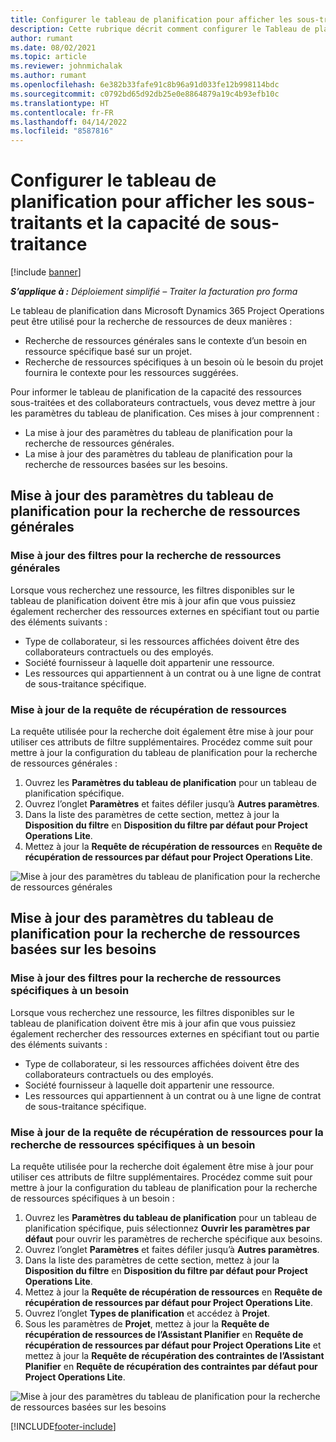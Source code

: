 ```yaml
---
title: Configurer le tableau de planification pour afficher les sous-traitants et la capacité de sous-traitance
description: Cette rubrique décrit comment configurer le Tableau de planification dans Microsoft Dynamics 365 Project Operations pour afficher la capacité des ressources sous-traitées lors de la dotation en personnel des besoins en ressources du projet.
author: rumant
ms.date: 08/02/2021
ms.topic: article
ms.reviewer: johnmichalak
ms.author: rumant
ms.openlocfilehash: 6e382b33fafe91c8b96a91d033fe12b998114bdc
ms.sourcegitcommit: c0792bd65d92db25e0e8864879a19c4b93efb10c
ms.translationtype: HT
ms.contentlocale: fr-FR
ms.lasthandoff: 04/14/2022
ms.locfileid: "8587816"
---
```

# <a name="configure-schedule-board-to-show-contract-workers-and-subcontracted-capacity"></a>Configurer le tableau de planification pour afficher les sous-traitants et la capacité de sous-traitance 

[!include [banner](../../includes/dataverse-preview.md)]

_**S’applique à :** Déploiement simplifié – Traiter la facturation pro forma_

Le tableau de planification dans Microsoft Dynamics 365 Project Operations peut être utilisé pour la recherche de ressources de deux manières :

- Recherche de ressources générales sans le contexte d’un besoin en ressource spécifique basé sur un projet.
- Recherche de ressources spécifiques à un besoin où le besoin du projet fournira le contexte pour les ressources suggérées.

Pour informer le tableau de planification de la capacité des ressources sous-traitées et des collaborateurs contractuels, vous devez mettre à jour les paramètres du tableau de planification. Ces mises à jour comprennent : 
- La mise à jour des paramètres du tableau de planification pour la recherche de ressources générales.
- La mise à jour des paramètres du tableau de planification pour la recherche de ressources basées sur les besoins.

## <a name="update-schedule-board-settings-for-general-resource-search"></a>Mise à jour des paramètres du tableau de planification pour la recherche de ressources générales
### <a name="update-filters-for-general-resource-search"></a>Mise à jour des filtres pour la recherche de ressources générales
Lorsque vous recherchez une ressource, les filtres disponibles sur le tableau de planification doivent être mis à jour afin que vous puissiez également rechercher des ressources externes en spécifiant tout ou partie des éléments suivants :
  - Type de collaborateur, si les ressources affichées doivent être des collaborateurs contractuels ou des employés.
  - Société fournisseur à laquelle doit appartenir une ressource.
  - Les ressources qui appartiennent à un contrat ou à une ligne de contrat de sous-traitance spécifique.
    
### <a name="update-retrieve-resource-query"></a>Mise à jour de la requête de récupération de ressources
La requête utilisée pour la recherche doit également être mise à jour pour utiliser ces attributs de filtre supplémentaires. Procédez comme suit pour mettre à jour la configuration du tableau de planification pour la recherche de ressources générales :  
1. Ouvrez les **Paramètres du tableau de planification** pour un tableau de planification spécifique.
2. Ouvrez l’onglet **Paramètres** et faites défiler jusqu’à **Autres paramètres**.
3. Dans la liste des paramètres de cette section, mettez à jour la **Disposition du filtre** en **Disposition du filtre par défaut pour Project Operations Lite**.
4. Mettez à jour la **Requête de récupération de ressources** en **Requête de récupération de ressources par défaut pour Project Operations Lite**.

![Mise à jour des paramètres du tableau de planification pour la recherche de ressources générales](../media/BoardSettings.png)  

## <a name="update-schedule-board-settings-for-requirementbased-resource-search"></a>Mise à jour des paramètres du tableau de planification pour la recherche de ressources basées sur les besoins
### <a name="update-filters-for-requirement-specific-resource-search"></a>Mise à jour des filtres pour la recherche de ressources spécifiques à un besoin 
Lorsque vous recherchez une ressource, les filtres disponibles sur le tableau de planification doivent être mis à jour afin que vous puissiez également rechercher des ressources externes en spécifiant tout ou partie des éléments suivants :
 - Type de collaborateur, si les ressources affichées doivent être des collaborateurs contractuels ou des employés.
 - Société fournisseur à laquelle doit appartenir une ressource.
 - Les ressources qui appartiennent à un contrat ou à une ligne de contrat de sous-traitance spécifique.

### <a name="update-retrieve-resource-query-for-requirement-specific-resource-search"></a>Mise à jour de la requête de récupération de ressources pour la recherche de ressources spécifiques à un besoin 
La requête utilisée pour la recherche doit également être mise à jour pour utiliser ces attributs de filtre supplémentaires. Procédez comme suit pour mettre à jour la configuration du tableau de planification pour la recherche de ressources spécifiques à un besoin :

1. Ouvrez les **Paramètres du tableau de planification** pour un tableau de planification spécifique, puis sélectionnez **Ouvrir les paramètres par défaut** pour ouvrir les paramètres de recherche spécifique aux besoins.
2. Ouvrez l’onglet **Paramètres** et faites défiler jusqu’à **Autres paramètres**.
3. Dans la liste des paramètres de cette section, mettez à jour la **Disposition du filtre** en **Disposition du filtre par défaut pour Project Operations Lite**.
4. Mettez à jour la **Requête de récupération de ressources** en **Requête de récupération de ressources par défaut pour Project Operations Lite**.
5. Ouvrez l’onglet **Types de planification** et accédez à **Projet**.
6. Sous les paramètres de **Projet**, mettez à jour la **Requête de récupération de ressources de l’Assistant Planifier** en **Requête de récupération de ressources par défaut pour Project Operations Lite** et mettez à jour la **Requête de récupération des contraintes de l’Assistant Planifier** en **Requête de récupération des contraintes par défaut pour Project Operations Lite**.

![Mise à jour des paramètres du tableau de planification pour la recherche de ressources basées sur les besoins](../media/SASettings.png)  

[!INCLUDE[footer-include](../../includes/footer-banner.md)]
